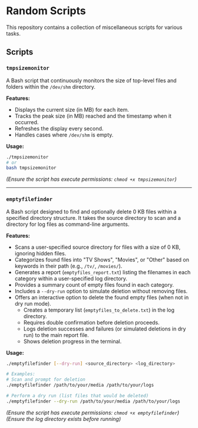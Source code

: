 # Random Scripts

This repository contains a collection of miscellaneous scripts for various tasks.

## Scripts

### `tmpsizemonitor`

A Bash script that continuously monitors the size of top-level files and folders within the `/dev/shm` directory.

**Features:**

*   Displays the current size (in MB) for each item.
*   Tracks the peak size (in MB) reached and the timestamp when it occurred.
*   Refreshes the display every second.
*   Handles cases where `/dev/shm` is empty.

**Usage:**

```bash
./tmpsizemonitor
# or
bash tmpsizemonitor
```
*(Ensure the script has execute permissions: `chmod +x tmpsizemonitor`)*

---

### `emptyfilefinder`

A Bash script designed to find and optionally delete 0 KB files within a specified directory structure. It takes the source directory to scan and a directory for log files as command-line arguments.

**Features:**

*   Scans a user-specified source directory for files with a size of 0 KB, ignoring hidden files.
*   Categorizes found files into "TV Shows", "Movies", or "Other" based on keywords in their path (e.g., `/tv/`, `/movies/`).
*   Generates a report (`emptyfiles_report.txt`) listing the filenames in each category within a user-specified log directory.
*   Provides a summary count of empty files found in each category.
*   Includes a `--dry-run` option to simulate deletion without removing files.
*   Offers an interactive option to delete the found empty files (when not in dry run mode).
    *   Creates a temporary list (`emptyfiles_to_delete.txt`) in the log directory.
    *   Requires double confirmation before deletion proceeds.
    *   Logs deletion successes and failures (or simulated deletions in dry run) to the main report file.
    *   Shows deletion progress in the terminal.

**Usage:**

```bash
./emptyfilefinder [--dry-run] <source_directory> <log_directory>

# Examples:
# Scan and prompt for deletion
./emptyfilefinder /path/to/your/media /path/to/your/logs

# Perform a dry run (list files that would be deleted)
./emptyfilefinder --dry-run /path/to/your/media /path/to/your/logs
```
*(Ensure the script has execute permissions: `chmod +x emptyfilefinder`)*
*(Ensure the log directory exists before running)*
